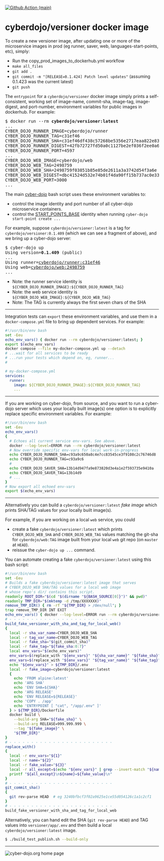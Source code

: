 [![Github Action (main)](https://github.com/cyber-dojo/versioner/actions/workflows/main.yml/badge.svg)](https://github.com/cyber-dojo/versioner/actions)

# cyberdojo/versioner docker image

To create a new versioner image, after updating one or more of the microservice images in prod
(eg runner, saver, web, languages-start-points, etc), simply:
- Run the copy_prod_images_to_dockerhub.yml workflow
- `make all_files`
- `git add .`
- `git commit -m "[RELEASE=0.1.424] Patch level updates"` (assuming 0.1.423 was the current latest)
- `git push`


The `entrypoint` for a `cyberdojo/versioner` docker image simply prints a self-consistent, working set of 
image-name, commit-sha, image-tag, image-digest, and port-number, environment variables
for public images in dockerhub. For example:
<pre>
$ docker run --rm <b>cyberdojo/versioner:latest</b>
...
CYBER_DOJO_RUNNER_IMAGE=cyberdojo/runner
CYBER_DOJO_RUNNER_TAG=c31ef46
CYBER_DOJO_RUNNER_SHA=c31ef46df438c57268be5356e2717eaa822e8334
CYBER_DOJO_RUNNER_DIGEST=42fb72727fd50a0c1127be2ef036f2ee0a6aa9be9df5838055e65e55a37cd7ea
CYBER_DOJO_RUNNER_PORT=4597
...
CYBER_DOJO_WEB_IMAGE=cyberdojo/web
CYBER_DOJO_WEB_TAG=2498759
CYBER_DOJO_WEB_SHA=2498759f03851b85e85de2611a3a3742d54f3a6e
CYBER_DOJO_WEB_DIGEST=dbc41524d532e74b01f4da90ff15b737ac0e33132bf7338b4e20bb027e79d456
CYBER_DOJO_WEB_PORT=3000
...
</pre>

The main [cyber-dojo](https://github.com/cyber-dojo/commander/blob/master/cyber-dojo)
bash script uses these environment variables to:
- control the image identity and port number of all cyber-dojo microservice containers.
- control the [START_POINTS_BASE](https://github.com/cyber-dojo/start-points-base/actions) identity when running `cyber-dojo start-point create ...`

For example, suppose `cyberdojo/versioner:latest` is a tag for `cyberdojo/versioner:0.1.409`
(which we can see a fragment of above), and we bring up a cyber-dojo server:
<pre>
$ cyber-dojo up
Using version=<b>0.1.409</b> (public)
...
Using runner=<a href="https://github.com/cyber-dojo/runner/tree/c31ef46df438c57268be5356e2717eaa822e8334">cyberdojo/runner:c31ef46</a>
Using web=<a href="https://github.com/cyber-dojo/web/tree/2498759f03851b85e85de2611a3a3742d54f3a6e">cyberdojo/web:2498759</a>
...
</pre>

- Note: the runner service identity is `${CYBER_DOJO_RUNNER_IMAGE}:${CYBER_DOJO_RUNNER_TAG}`
- Note: the web service identity is `${CYBER_DOJO_WEB_IMAGE}:${CYBER_DOJO_WEB_TAG}`
- Note: The TAG is currently always the first seven chars of the SHA

- - - -
Integration tests can `export` these environment variables, and use them
in a `docker-compose.yml` file to bring up dependent services.
For example:
```bash
#!/usr/bin/env bash
set -Eeu
echo_env_vars() { docker run --rm cyberdojo/versioner:latest; }
export $(echo_env_vars)
docker compose --file my-docker-compose.yml up --detach
# ...wait for all services to be ready
# ...run your tests which depend on, eg, runner...
#
```
```yml
# my-docker-compose.yml
services:
  runner:
    image: ${CYBER_DOJO_RUNNER_IMAGE}:${CYBER_DOJO_RUNNER_TAG}
    ...
```

- - - -
If you are working on cyber-dojo, from source,
and you want to run a cyber-dojo server which uses your
locally built image(s) one option is to explicitly replace
specific environment variables.
For example:
```bash
#!/usr/bin/env bash
set -Eeu
echo_env_vars()
{
  # Echoes all current service env-vars. See above.
  docker --log-level=ERROR run --rm cyberdojo/versioner:latest
  # Now override specific env-vars for local work-in-progress
  echo CYBER_DOJO_RUNNER_SHA=c93a9c650a8c4e7cc83545ce3f9108c2c76746d8
  echo CYBER_DOJO_RUNNER_TAG=c93a9c6
  # 
  echo CYBER_DOJO_SAVER_SHA=13b14d947fa9e873820d3e4a1e2f593735e9410a
  echo CYBER_DOJO_SAVER_TAG=13b14d9
  # ...
}
# Now export all echoed env-vars
export $(echo_env_vars)
```

- - - -
Alternatively you can build a `cyberdojo/versioner:latest` _fake_ _image_
which prints SHA/TAG values for your locally built image(s).

For example, if you are working on a local `web` service, you could
- create a fake `cyberdojo/versioner:latest` which prints `CYBER_DOJO_WEB_SHA` and `CYBER_DOJO_WEB_TAG` values matching the git-sha for `cyberdojo/web:TAG` image built from your local `web` git repo
(on `master` at `HEAD`).
- reissue the `cyber-dojo up ...` command.

You can automate creating a fake `cyberdojo/versioner:latest` using this bash script:
```bash
#!/usr/bin/env bash
set -Eeu
# Builds a fake cyberdojo/versioner:latest image that serves
# CYBER_DOJO_WEB SHA/TAG values for a local web image
# whose repo's dir/ contains this script.
readonly ROOT_DIR="$(cd "$(dirname "${BASH_SOURCE[0]}")" && pwd)"
readonly TMP_DIR="$(mktemp -d /tmp/XXXXXXX)"
remove_TMP_DIR() { rm -rf "${TMP_DIR} > /dev/null"; }
trap remove_TMP_DIR INT EXIT
echo_env_vars() { docker --log-level=ERROR run --rm cyberdojo/versioner:latest; }
# - - - - - - - - - - - - - - - - - - - - - - - -
build_fake_versioner_with_sha_and_tag_for_local_web()
{
  local -r sha_var_name=CYBER_DOJO_WEB_SHA
  local -r tag_var_name=CYBER_DOJO_WEB_TAG
  local -r fake_sha="$(git_commit_sha)"
  local -r fake_tag="${fake_sha:0:7}"
  local env_vars="$(echo_env_vars)"
  env_vars=$(replace_with "${env_vars}" "${sha_var_name}" "${fake_sha}")
  env_vars=$(replace_with "${env_vars}" "${tag_var_name}" "${fake_tag}")
  echo "${env_vars}" > ${TMP_DIR}/.env
  local -r fake_image=cyberdojo/versioner:latest
  {
    echo 'FROM alpine:latest'
    echo 'ARG SHA'
    echo 'ENV SHA=${SHA}'
    echo 'ARG RELEASE'
    echo 'ENV RELEASE=${RELEASE}'
    echo 'COPY . /app'
    echo 'ENTRYPOINT [ "cat", "/app/.env" ]'
  } > ${TMP_DIR}/Dockerfile
  docker build \
    --build-arg SHA="${fake_sha}" \
    --build-arg RELEASE=999.999.999 \
    --tag "${fake_image}" \
    "${TMP_DIR}"
}
# - - - - - - - - - - - - - - - - - - - - - - - -
replace_with()
{
  local -r env_vars="${1}"
  local -r name="${2}"
  local -r fake_value="${3}"
  local -r all_except=$(echo "${env_vars}" | grep --invert-match "${name}")
  printf "${all_except}\n${name}=${fake_value}\n"
}
# - - - - - - - - - - - - - - - - - - - - - - - -  
git_commit_sha()
{
  git rev-parse HEAD  # eg 3240bfbcf3f02a9625e1ce55d054126c1a1c2cf1
}
# - - - - - - - - - - - - - - - - - - - - - - - -  
build_fake_versioner_with_sha_and_tag_for_local_web
```

Alternatively, you can hand edit the SHA (`git rev-parse HEAD`) and TAG values
into `versioner/app/.env` and then build a local `cyberdojo/versioner:latest` image.
```bash
$ ./build_test_publish.sh --build-only
```

- - - -

![cyber-dojo.org home page](https://github.com/cyber-dojo/cyber-dojo/blob/master/shared/home_page_snapshot.png)
